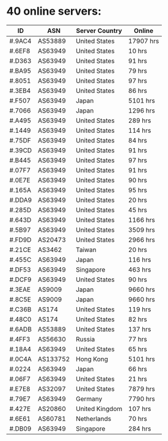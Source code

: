 # 40 online servers:

| ID | ASN | Server Country | Online |
| ------ | ------ | ------ | ------ |
| #.9AC4 | AS53889 | United States | 17907 hrs |
| #.6EF8 | AS63949 | United States | 10 hrs |
| #.D363 | AS63949 | United States | 91 hrs |
| #.BA95 | AS63949 | United States | 79 hrs |
| #.8051 | AS63949 | United States | 97 hrs |
| #.3EB4 | AS63949 | United States | 86 hrs |
| #.F507 | AS63949 | Japan | 5101 hrs |
| #.7066 | AS63949 | Japan | 1296 hrs |
| #.A495 | AS63949 | United States | 289 hrs |
| #.1449 | AS63949 | United States | 114 hrs |
| #.75DF | AS63949 | United States | 84 hrs |
| #.39CD | AS63949 | United States | 91 hrs |
| #.B445 | AS63949 | United States | 97 hrs |
| #.07F7 | AS63949 | United States | 91 hrs |
| #.0E7E | AS63949 | United States | 90 hrs |
| #.165A | AS63949 | United States | 95 hrs |
| #.DDA9 | AS63949 | United States | 20 hrs |
| #.285D | AS63949 | United States | 45 hrs |
| #.643D | AS63949 | United States | 1166 hrs |
| #.5B97 | AS63949 | United States | 3509 hrs |
| #.FD9D | AS20473 | United States | 2966 hrs |
| #.21CE | AS3462 | Taiwan | 20 hrs |
| #.455C | AS63949 | Japan | 116 hrs |
| #.DF53 | AS63949 | Singapore | 463 hrs |
| #.DCF9 | AS63949 | United States | 90 hrs |
| #.3EAE | AS9009 | Japan | 9660 hrs |
| #.8C5E | AS9009 | Japan | 9660 hrs |
| #.C36B | AS174 | United States | 119 hrs |
| #.48C0 | AS174 | United States | 82 hrs |
| #.6ADB | AS53889 | United States | 137 hrs |
| #.4FF3 | AS56630 | Russia | 77 hrs |
| #.18A4 | AS63949 | United States | 65 hrs |
| #.0C4A | AS133752 | Hong Kong | 5101 hrs |
| #.0224 | AS63949 | Japan | 66 hrs |
| #.06F7 | AS63949 | United States | 21 hrs |
| #.E7E8 | AS32097 | United States | 7879 hrs |
| #.79E7 | AS63949 | Germany | 7790 hrs |
| #.427E | AS20860 | United Kingdom | 107 hrs |
| #.6E61 | AS60781 | Netherlands | 70 hrs |
| #.DB09 | AS63949 | Singapore | 284 hrs |

